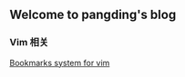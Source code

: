 ## Welcome to pangding's blog

### Vim 相关
[Bookmarks system for vim](https://github.com/Joe-C-Ding/joe-c-ding.github.io/issues/1)
